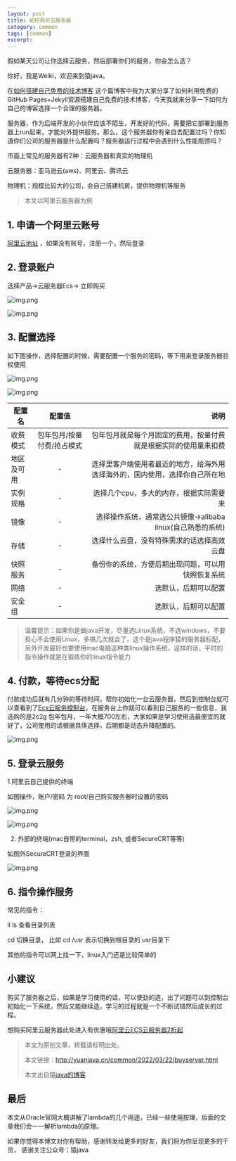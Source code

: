 ```yaml
---
layout: post
title: 如何购买云服务器
category: common
tags: [common]
excerpt:
---
```


假如某天公司让你选择云服务，然后部署你们的服务，你会怎么选？

你好，我是Weiki，欢迎来到猿java。

在[如何搭建自己免费的技术博客](http://www.yuanjava.cn/common/2022/03/28/blog.html) 这个篇博客中我为大家分享了如何利用免费的GitHub Pages+Jekyll资源搭建自己免费的技术博客，今天我就来分享一下如何为自己的博客选择一个合理的服务器。

服务器，作为后端开发的小伙伴应该不陌生，开发好的代码，需要把它部署到服务器上run起来，才能对外提供服务。那么，这个服务器你有亲自去配置过吗？你知道你们公司的服务器是什么配置吗？服务器运行过程中会遇到什么性能瓶颈吗？

市面上常见的服务器有2种：云服务器和真实的物理机

云服务器：亚马逊云(aws)、阿里云、腾讯云

物理机：规模比较大的公司，会自己搭建机房，提供物理机等服务

> 本文以阿里云服务器为例

## 1. 申请一个阿里云账号
   
[阿里云地址](https://www.aliyun.com/) ，如果没有账号，注册一个，然后登录

## 2. 登录账户

选择产品->云服务器Ecs-> 立即购买

![img.png](http://yuanjava.cn/assets/md/server/img.png)

![img.png](http://yuanjava.cn/assets/md/server/img_1.png)

## 3. 配置选择

如下图操作，选择配置的时候，需要配置一个服务的密码，等下用来登录服务器验权使用

![img.png](http://yuanjava.cn/assets/md/server/img_2.png)

![img.png](http://yuanjava.cn/assets/md/server/img_3.png)
   
   | 配置名        | 配置值           | 说明  |
   | ------------- |:-------------:| -----:|
   | 收费模式      | 包年包月/按量付费/抢占模式 | 包年包月就是每个月固定的费用，按量付费就是根据实际的使用量来扣费 |
   | 地区及可用      | -     |   选择里客户端使用者最近的地方，给海外用选择海外的，国内使用，选择你自己所在地 |
   | 实例规格 | -      |    选择几个cpu，多大的内存，根据实际需要来 |  
   | 镜像 | -      |    选择操作系统，通常选公共镜像->alibaba linux(自己熟悉的系统) |   
   | 存储 | -      |    选择什么云盘，没有特殊需求的话选择高效云盘 |   
   | 快照服务 | -      |    备份你的系统，方便后期出现问题，可以用快照恢复系统 |
   | 网络 | -      |    选默认，后期可以配置 |
   | 安全组 | -      |    选默认，后期可以配置 |

> 温馨提示：如果你是做java开发，尽量选Linux系统，不选windows，不要担心不会使用Linux，多搞几次就会了，这个是java程序猿的服务器标配，另外开发最好也要使用mac电脑这种类linux操作系统，这样的话，平时的指令操作就是在锻炼你的linux指令能力

## 4. 付款，等待ecs分配

付款成功后就有几分钟的等待时间，帮你初始化一台云服务器，然后到控制台就可以查看到了[Ecs云服务控制台](https://ecs.console.aliyun.com/?spm=5176.12818093.ProductAndService--ali--widget-home-product-recent.dre1.449616d0KWrF16#/home)，在服务台上你就可以看到自己服务的一些信息，我选购的是2c2g
包年包月，一年大概700左右，大家如果是学习使用选最便宜的就好了，公司使用的话根据具体选择，后期都是动态升降配置的。

![img.png](http://yuanjava.cn/assets/md/server/server.png)

## 5. 登录云服务
   
1.阿里云自己提供的终端

如图操作，账户/密码 为 root/自己购买服务器时设置的密码

![img.png](http://yuanjava.cn/assets/md/server/img.png)

![img.png](http://yuanjava.cn/assets/md/server/img_5.png)

2. 外部的终端(mac自带的terminal，zsh, 或者SecureCRT等等)

如图外SecureCRT登录的界面

![img.png](http://yuanjava.cn/assets/md/server/img_5.png) 

## 6. 指令操作服务

常见的指令：  

ll  ls     查看目录列表

cd  切换目录，  比如  cd /usr 表示切换到根目录的 usr目录下

其他的指令可以网上找一下，linux入门还是比较简单的


## **小建议**

购买了服务器之后，如果是学习使用的话，可以使劲的造，出了问题可以到控制台初始化一下系统，然后又能继续造，学习的过程就是一个不断试错然后成长的过程。


想购买阿里云服务器此处进入有优惠哦[阿里云ECS云服务器2折起](https://www.aliyun.com/minisite/goods?taskCode=minisiteps2204&recordId=3605116&userCode=kxg0imit&share_source=copy_link)


>
> 本文为原创文章，转载请标明出处。
> 
> 本文链接：http://yuanjava.cn/common/2022/03/22/buyserver.html
> 
>本文出自猿[java的博客](http://yuanjava.cn)

## 最后
本文从Oracle官网大概讲解了lambda的几个用途，已经一些使用按理，后面的文章我们会一一解析lambda的原理。

如果你觉得本博文对你有帮助，感谢转发给更多的好友，我们将为你呈现更多的干货， 感谢关注公众号：猿java